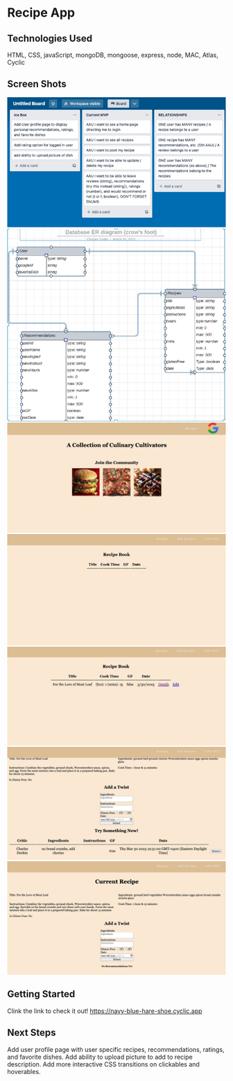 # Recipe App

## Technologies Used
HTML, CSS, javaScript, mongoDB, mongoose, express, node, MAC, Atlas, Cyclic 


## Screen Shots
 <img src="public/images/trello.png" alt="">
 <img src="public/images/ERD.png" alt="">
 <img src="public/images/homePage.png" alt="">
 <img src="public/images/recipeIndex.png" alt="">
 <img src="public/images/addRecipe.png" alt="">
 <img src="public/images/addRecPage.png" alt="">
 <img src="public/images/show+recPage.png" alt="">

## Getting Started
Clink the link to check it out!
https://navy-blue-hare-shoe.cyclic.app

## Next Steps
Add user profile page with user specific recipes, recommendations, ratings, and favorite dishes.
Add ability to upload picture to add to recipe description.
Add more interactive CSS transitions on clickables and hoverables.